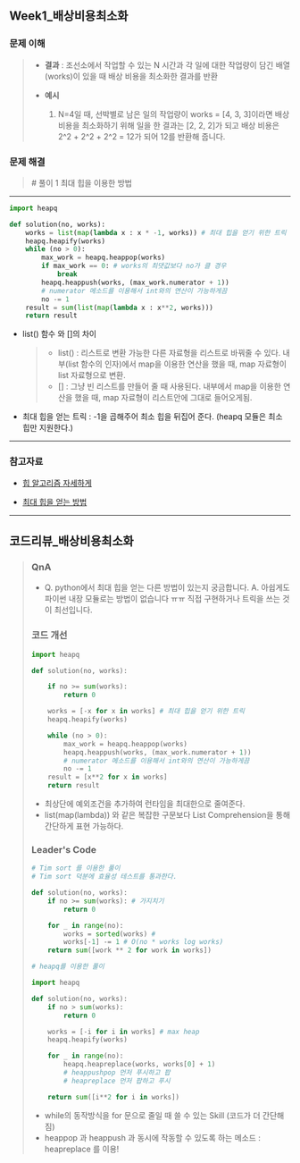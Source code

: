 ## Week1_배상비용최소화



### 문제 이해

> - **결과**
>   : 조선소에서 작업할 수 있는 N 시간과 각 일에 대한 작업량이 담긴 배열(works)이 있을 때 배상 비용을 최소화한 결과를 반환
>
> - **예시**
>   1. N=4일 때, 선박별로 남은 일의 작업량이 works = [4, 3, 3]이라면 배상 비용을 최소화하기 위해 일을 한 결과는 [2, 2, 2]가 되고 배상 비용은 2^2 + 2^2 + 2^2 = 12가 되어 12를 반환해 줍니다.
>

### 문제 해결

> \# 풀이 1 최대 힙을 이용한 방법

---

```python
import heapq

def solution(no, works):
    works = list(map(lambda x : x * -1, works)) # 최대 힙을 얻기 위한 트릭
    heapq.heapify(works)
    while (no > 0):
        max_work = heapq.heappop(works)
        if max_work == 0: # works의 최댓값보다 no가 클 경우
            break
        heapq.heappush(works, (max_work.numerator + 1)) 
        # numerator 메소드를 이용해서 int와의 연산이 가능하게끔
        no -= 1
    result = sum(list(map(lambda x : x**2, works)))
    return result
```

- list() 함수 와 []의 차이

  > - list() : 리스트로 변환 가능한 다른 자료형을 리스트로 바꿔줄 수 있다. 내부(list 함수의 인자)에서 map을 이용한 연산을 했을 때, map 자료형이 list 자료형으로 변환.
  > - [] : 그냥 빈 리스트를 만들어 줄 때 사용된다. 내부에서 map을 이용한 연산을 했을 때, map 자료형이 리스트안에 그대로 들어오게됨.

- 최대 힙을 얻는 트릭
  : -1을 곱해주어 최소 힙을 뒤집어 준다. (heapq 모듈은 최소 힙만 지원한다.)

---

### 참고자료

- [힙 알고리즘 자세하게](https://www.fun-coding.org/Chapter11-heap.html) 

- [최대 힙을 얻는 방법](https://www.it-swarm.dev/ko/python/python%EC%97%90%EC%84%9C-%EC%B5%9C%EB%8C%80-%ED%9E%99%EC%9D%84-%EC%96%BB%EB%8A%94-%EB%B0%A9%EB%B2%95/836573061/)

---

## 코드리뷰_배상비용최소화

> ### QnA
>
> - Q. python에서 최대 힙을 얻는 다른 방법이 있는지 궁금합니다.
>   A. 아쉽게도 파이썬 내장 모듈로는 방법이 없습니다 ㅠㅠ 직접 구현하거나 트릭을 쓰는 것이 최선입니다.
>
> ### 코드 개선
>
> ```python
> import heapq
> 
> def solution(no, works):
> 
>     if no >= sum(works):
>         return 0
> 
>     works = [-x for x in works] # 최대 힙을 얻기 위한 트릭
>     heapq.heapify(works)
> 
>     while (no > 0):
>         max_work = heapq.heappop(works)
>         heapq.heappush(works, (max_work.numerator + 1)) 
>         # numerator 메소드를 이용해서 int와의 연산이 가능하게끔
>         no -= 1
>     result = [x**2 for x in works]
>     return result
> ```
>
> - 최상단에 예외조건을 추가하여 런타임을 최대한으로 줄여준다.
> - list(map(lambda)) 와 같은 복잡한 구문보다 List Comprehension을 통해 간단하게 표현 가능하다.
>
> ### Leader's Code
>
> ```python
> # Tim sort 를 이용한 풀이
> # Tim sort 덕분에 효율성 테스트를 통과한다.
> 
> def solution(no, works):
>     if no >= sum(works): # 가지치기
>         return 0
> 
>     for _ in range(no):
>         works = sorted(works) # 
>         works[-1] -= 1 # O(no * works log works)
>     return sum([work ** 2 for work in works])
> ```
>
> ```python
> # heapq를 이용한 풀이
> 
> import heapq
> 
> def solution(no, works):
>     if no > sum(works):
>         return 0
> 
>     works = [-i for i in works] # max heap
>     heapq.heapify(works) 
> 
>     for _ in range(no):
>         heapq.heapreplace(works, works[0] + 1)
>         # heappushpop 먼저 푸시하고 팝
>         # heapreplace 먼저 팝하고 푸시
> 
>     return sum([i**2 for i in works])
> ```
>
> - while의 동작방식을 for 문으로 줄일 때 쓸 수 있는 Skill (코드가 더 간단해짐)
> - heappop 과 heappush 과 동시에 작동할 수 있도록 하는 메소드
>   : heapreplace 를 이용!

